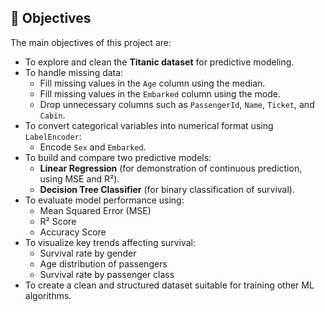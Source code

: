 ## 🎯 Objectives

The main objectives of this project are:

- To explore and clean the **Titanic dataset** for predictive modeling.
- To handle missing data:
  - Fill missing values in the `Age` column using the median.
  - Fill missing values in the `Embarked` column using the mode.
  - Drop unnecessary columns such as `PassengerId`, `Name`, `Ticket`, and `Cabin`.
- To convert categorical variables into numerical format using `LabelEncoder`:
  - Encode `Sex` and `Embarked`.
- To build and compare two predictive models:
  - **Linear Regression** (for demonstration of continuous prediction, using MSE and R²).
  - **Decision Tree Classifier** (for binary classification of survival).
- To evaluate model performance using:
  - Mean Squared Error (MSE)
  - R² Score
  - Accuracy Score
- To visualize key trends affecting survival:
  - Survival rate by gender
  - Age distribution of passengers
  - Survival rate by passenger class
- To create a clean and structured dataset suitable for training other ML algorithms.


